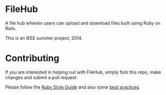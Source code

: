FileHub
=======

A file hub wherein users can upload and download files built using Ruby on Rails.

This is an IEEE summer project, 2014.

Contributing
============

If you are interested in helping out with FileHub, simply fork this repo, make changes and submit a pull request.

Please follow the <a href="https://github.com/bbatsov/ruby-style-guide">Ruby Style Guide</a> and also some <a href="http://www.sitepoint.com/10-ruby-on-rails-best-practices/">best practices</a>.
